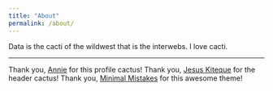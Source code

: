```yaml
---
title: "About"
permalink: /about/
---
```


Data is the cacti of the wildwest that is the interwebs.
I love cacti.

---

Thank you, [Annie](https://unsplash.com/@anniespratt?utm_source=unsplash&utm_medium=referral&utm_content=creditCopyText) for this profile cactus!
Thank you, [Jesus Kiteque](https://unsplash.com/@jesuskiteque) for the header cactus!
Thank you, [Minimal Mistakes](https://mmistakes.github.io/minimal-mistakes/docs/quick-start-guide/) for this awesome theme!